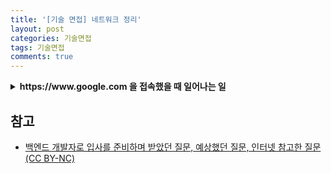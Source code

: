 ```yaml
---
title: '[기술 면접] 네트워크 정리'
layout: post
categories: 기술면접
tags: 기술면접
comments: true
---
```


<details>
<summary> <b> https://www.google.com 을 접속했을 때 일어나는 일  </b> </summary>
<div markdown="1">

1) 브라우저가 URL에 적힌 값을 파싱해서 HTTP Request Message를 생성하고, OS에 전송 요청을 한다. 이때, Domain으로 요청을 보낼 수 없기 때문에 DNS LookUp을 수행한다.
2) 

</div>
</details>

## 참고
- [백엔드 개발자로 입사를 준비하며 받았던 질문, 예상했던 질문, 인터넷 참고한 질문(CC BY-NC)](https://github.dev/ksundong/backend-interview-question)